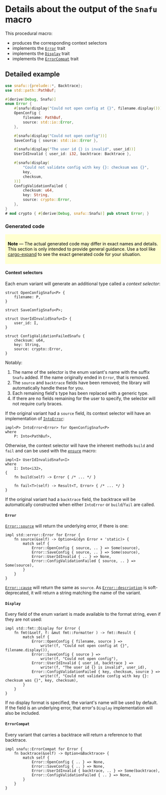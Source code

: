 # Details about the output of the `Snafu` macro

This procedural macro:

- produces the corresponding context selectors
- implements the [`Error`][Error] trait
- implements the [`Display`][Display] trait
- implements the [`ErrorCompat`][ErrorCompat] trait

## Detailed example

```rust
use snafu::{prelude::*, Backtrace};
use std::path::PathBuf;

#[derive(Debug, Snafu)]
enum Error {
    #[snafu(display("Could not open config at {}", filename.display()))]
    OpenConfig {
        filename: PathBuf,
        source: std::io::Error,
    },

    #[snafu(display("Could not open config"))]
    SaveConfig { source: std::io::Error },

    #[snafu(display("The user id {} is invalid", user_id))]
    UserIdInvalid { user_id: i32, backtrace: Backtrace },

    #[snafu(display(
        "Could not validate config with key {}: checksum was {}",
        key,
        checksum,
    ))]
    ConfigValidationFailed {
        checksum: u64,
        key: String,
        source: crypto::Error,
    },
}
# mod crypto { #[derive(Debug, snafu::Snafu)] pub struct Error; }
```

### Generated code

<div style="color: #000; background: #ffffd0; padding: 0.6em; margin-bottom: 0.6em;">

**Note** — The actual generated code may differ in exact names and
details. This section is only intended to provide general
guidance. Use a tool like [cargo-expand][] to see the exact generated
code for your situation.

</div>

[cargo-expand]: https://crates.io/crates/cargo-expand

#### Context selectors

Each enum variant will generate an additional type called a *context
selector*:

```rust,ignore
struct OpenConfigSnafu<P> {
    filename: P,
}

struct SaveConfigSnafu<P>;

struct UserIdInvalidSnafu<I> {
    user_id: I,
}

struct ConfigValidationFailedSnafu {
    checksum: u64,
    key: String,
    source: crypto::Error,
}
```

Notably:

1. The name of the selector is the enum variant's name with the suffix
   `Snafu` added. If the name originally ended in `Error`, that is
   removed.
1. The `source` and `backtrace` fields have been removed; the
   library will automatically handle these for you.
1. Each remaining field's type has been replaced with a generic
   type.
1. If there are no fields remaining for the user to specify, the
   selector will not require curly braces.

If the original variant had a `source` field, its context selector
will have an implementation of [`IntoError`][IntoError]:

```rust,ignore
impl<P> IntoError<Error> for OpenConfigSnafu<P>
where
    P: Into<PathBuf>,
```

Otherwise, the context selector will have the inherent methods `build`
and `fail` and can be used with the [`ensure`](ensure) macro:

```rust,ignore
impl<I> UserIdInvalidSnafu<I>
where
    I: Into<i32>,
{
    fn build(self) -> Error { /* ... */ }

    fn fail<T>(self) -> Result<T, Error> { /* ... */ }
}
```

If the original variant had a `backtrace` field, the backtrace
will be automatically constructed when either `IntoError` or
`build`/`fail` are called.

#### `Error`

[`Error::source`][source] will return the underlying error, if
there is one:

```rust,ignore
impl std::error::Error for Error {
    fn source(&self) -> Option<&(dyn Error + 'static)> {
        match self {
            Error::OpenConfig { source, .. } => Some(source),
            Error::SaveConfig { source, .. } => Some(source),
            Error::UserIdInvalid { .. } => None,
            Error::ConfigValidationFailed { source, .. } => Some(source),
        }
    }
}
```

[`Error::cause`][cause] will return the same as `source`. As
[`Error::description`][description] is soft-deprecated, it will
return a string matching the name of the variant.

#### `Display`

Every field of the enum variant is made available to the format
string, even if they are not used:

```rust,ignore
impl std::fmt::Display for Error {
    fn fmt(&self, f: &mut fmt::Formatter ) -> fmt::Result {
        match self {
            Error::OpenConfig { filename, source } =>
                write!(f, "Could not open config at {}", filename.display()),
            Error::SaveConfig { source } =>
                write!(f, "Could not open config"),
            Error::UserIdInvalid { user_id, backtrace } =>
                write!(f, "The user id {} is invalid", user_id),
            Error::ConfigValidationFailed { key, checksum, source } =>
                write!(f, "Could not validate config with key {}: checksum was {}", key, checksum),
        }
    }
}
```

If no display format is specified, the variant's name will be used
by default. If the field is an underlying error, that error's
`Display` implementation will also be included.

#### `ErrorCompat`

Every variant that carries a backtrace will return a reference to
that backtrace.

```rust,ignore
impl snafu::ErrorCompat for Error {
    fn backtrace(&self) -> Option<&Backtrace> {
        match self {
            Error::OpenConfig { .. } => None,
            Error::SaveConfig { .. } => None,
            Error::UserIdInvalid { backtrace, .. } => Some(backtrace),
            Error::ConfigValidationFailed { .. } => None,
        }
    }
}
```

[Display]: std::fmt::Display
[ErrorCompat]: crate::ErrorCompat
[Error]: std::error::Error
[IntoError]: crate::IntoError
[cause]: std::error::Error::cause
[description]: std::error::Error::description
[source]: std::error::Error::source
